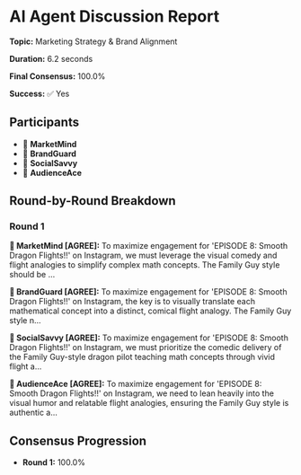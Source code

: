 # AI Agent Discussion Report

**Topic:** Marketing Strategy & Brand Alignment

**Duration:** 6.2 seconds

**Final Consensus:** 100.0%

**Success:** ✅ Yes

## Participants

- 🤖 **MarketMind**
- 🤖 **BrandGuard**
- 🤖 **SocialSavvy**
- 🤖 **AudienceAce**

## Round-by-Round Breakdown

### Round 1

**🤖 MarketMind [AGREE]:** To maximize engagement for 'EPISODE 8: Smooth Dragon Flights!!' on Instagram, we must leverage the visual comedy and flight analogies to simplify complex math concepts. The Family Guy style should be ...

**🤖 BrandGuard [AGREE]:** To maximize engagement for 'EPISODE 8: Smooth Dragon Flights!!' on Instagram, the key is to visually translate each mathematical concept into a distinct, comical flight analogy. The Family Guy style n...

**🤖 SocialSavvy [AGREE]:** To maximize engagement for 'EPISODE 8: Smooth Dragon Flights!!' on Instagram, we must prioritize the comedic delivery of the Family Guy-style dragon pilot teaching math concepts through vivid flight a...

**🤖 AudienceAce [AGREE]:** To maximize engagement for 'EPISODE 8: Smooth Dragon Flights!!' on Instagram, we need to lean heavily into the visual humor and relatable flight analogies, ensuring the Family Guy style is authentic a...

## Consensus Progression

- **Round 1:** 100.0%
